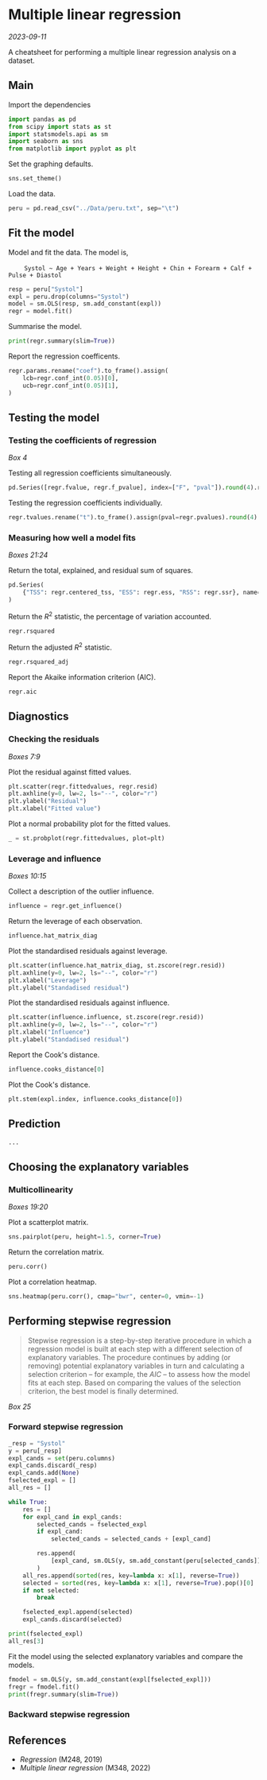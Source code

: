 # Multiple linear regression

*2023-09-11*

A cheatsheet for performing a multiple linear regression analysis on a dataset.

## Main

Import the dependencies

```python
import pandas as pd
from scipy import stats as st
import statsmodels.api as sm
import seaborn as sns
from matplotlib import pyplot as plt
```

Set the graphing defaults.

```python
sns.set_theme()
```

Load the data.

```python
peru = pd.read_csv("../Data/peru.txt", sep="\t")
```

## Fit the model

Model and fit the data.
The model is,

&ensp;&ensp;&ensp;&ensp;
`Systol ~ Age + Years + Weight + Height + Chin + Forearm + Calf + Pulse + Diastol`

```python
resp = peru["Systol"]
expl = peru.drop(columns="Systol")
model = sm.OLS(resp, sm.add_constant(expl))
regr = model.fit()
```

Summarise the model.

```python
print(regr.summary(slim=True))
```

Report the regression coefficents.

```python
regr.params.rename("coef").to_frame().assign(
    lcb=regr.conf_int(0.05)[0],
    ucb=regr.conf_int(0.05)[1],
)
```

## Testing the model

### Testing the coefficients of regression

*Box 4*

Testing all regression coefficients simultaneously.

```python
pd.Series([regr.fvalue, regr.f_pvalue], index=["F", "pval"]).round(4).rename("F-Test")
```

Testing the regression coefficients individually.

```python
regr.tvalues.rename("t").to_frame().assign(pval=regr.pvalues).round(4)
```

### Measuring how well a model fits

*Boxes 21:24*

Return the total, explained, and residual sum of squares.

```python
pd.Series(
    {"TSS": regr.centered_tss, "ESS": regr.ess, "RSS": regr.ssr}, name="Sum of squares"
)
```

Return the *R*<sup>2</sup> statistic, the percentage of variation accounted.

```python
regr.rsquared
```

Return the adjusted *R*<sup>2</sup> statistic.

```python
regr.rsquared_adj
```

Report the Akaike information criterion (AIC).

```python
regr.aic
```

## Diagnostics

### Checking the residuals

*Boxes 7:9*

Plot the residual against fitted values.

```python
plt.scatter(regr.fittedvalues, regr.resid)
plt.axhline(y=0, lw=2, ls="--", color="r")
plt.ylabel("Residual")
plt.xlabel("Fitted value")
```

Plot a normal probability plot for the fitted values.

```python
_ = st.probplot(regr.fittedvalues, plot=plt)
```

### Leverage and influence

*Boxes 10:15*

Collect a description of the outlier influence.

```python
influence = regr.get_influence()
```

Return the leverage of each observation.

```python
influence.hat_matrix_diag
```

Plot the standardised residuals against leverage.

```python
plt.scatter(influence.hat_matrix_diag, st.zscore(regr.resid))
plt.axhline(y=0, lw=2, ls="--", color="r")
plt.xlabel("Leverage")
plt.ylabel("Standadised residual")
```

Plot the standardised residuals against influence.

```python
plt.scatter(influence.influence, st.zscore(regr.resid))
plt.axhline(y=0, lw=2, ls="--", color="r")
plt.xlabel("Influence")
plt.ylabel("Standadised residual")
```

Report the Cook's distance.

```python
influence.cooks_distance[0]
```

Plot the Cook's distance.

```python
plt.stem(expl.index, influence.cooks_distance[0])
```

## Prediction

```python
...
```

## Choosing the explanatory variables

### Multicollinearity

*Boxes 19:20*

Plot a scatterplot matrix.

```python
sns.pairplot(peru, height=1.5, corner=True)
```

Return the correlation matrix.

```python
peru.corr()
```

Plot a correlation heatmap.

```python
sns.heatmap(peru.corr(), cmap="bwr", center=0, vmin=-1)
```

## Performing stepwise regression

> Stepwise regression is a step-by-step iterative procedure in which a regression model is built at each step with a different selection of explanatory variables.
> The procedure continues by adding (or removing) potential explanatory variables in turn and calculating a selection criterion – for example, the *AIC* – to assess how the model fits at each step.
> Based on comparing the values of the selection criterion, the best model is finally determined.

*Box 25*

### Forward stepwise regression

```python
_resp = "Systol"
y = peru[_resp]
expl_cands = set(peru.columns)
expl_cands.discard(_resp)
expl_cands.add(None)
fselected_expl = []
all_res = []

while True:
    res = []
    for expl_cand in expl_cands:
        selected_cands = fselected_expl
        if expl_cand:
            selected_cands = selected_cands + [expl_cand]

        res.append(
            [expl_cand, sm.OLS(y, sm.add_constant(peru[selected_cands])).fit().aic]
        )
    all_res.append(sorted(res, key=lambda x: x[1], reverse=True))
    selected = sorted(res, key=lambda x: x[1], reverse=True).pop()[0]
    if not selected:
        break

    fselected_expl.append(selected)
    expl_cands.discard(selected)

print(fselected_expl)
all_res[3]
```

Fit the model using the selected explanatory variables and compare the models.

```python
fmodel = sm.OLS(y, sm.add_constant(expl[fselected_expl]))
fregr = fmodel.fit()
print(fregr.summary(slim=True))
```

### Backward stepwise regression

## References

- *Regression* (M248, 2019)
- *Multiple linear regression* (M348, 2022)
